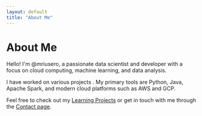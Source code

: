 ```yaml
---
layout: default
title: "About Me"
---
```


# About Me

Hello! I'm @mriusero, a passionate data scientist and developer with a focus on cloud computing, machine learning, and data analysis.

I have worked on various projects . My primary tools are Python, Java, Apache Spark, and modern cloud platforms such as AWS and GCP.

Feel free to check out my [Learning Projects](/index.md) or get in touch with me through the [Contact page](/pages/contact.mdact.md).
